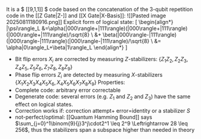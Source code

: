 It is a $ [[9,1,1]] $ code based on the concatenation of the 3-qubit repetition code in the [[Z Gate|Z-]] and [[X Gate|X-Basis]]:
![[Pasted image 20250811180916.png]]
Explicit form of logical state:
\[
\begin{align*}
|\psi\rangle_L &=\alpha(|000\rangle+|111\rangle)(|000\rangle+|111\rangle)(|000\rangle+|111\rangle)/\sqrt{8} \\
&+ \beta(|000\rangle-|111\rangle)(|000\rangle-|111\rangle)(|000\rangle-|111\rangle)/\sqrt{8} \\
&= \alpha|0\rangle_L+\beta|1\rangle_L
\end{align*}
\]
- Bit flip errors $X_i$ are corrected by measuring $Z$-stabilizers: $\{Z_1Z_2,Z_2Z_3,Z_4Z_5,Z_5Z_6,Z_7Z_8,Z_8Z_9\}$
- Phase flip errors $Z_i$ are detected by measuring $X$-stabilizers $\{X_1X_2X_3X_4X_5X_6, X_4X_5X_6X_7X_8X_9\}$
Properties:
- Complete code: arbitrary error correctable
- Degenerate code: several errors (e.g. $Z_1$ and $Z_2$ and $Z_3$) have the same effect on logical states.
- Correction works if: correction attempt+ error=identity or a stabilizer $S$
- not-perfect/optimal: [[Quantum Hamming Bound]] says $\sum_{j=0}^1\binom{9}{j}3^j\cdot2^1 \leq 2^9 \Leftrightarrow 28 \leq 256$, thus the stabilizers span a subspace higher than needed in theory